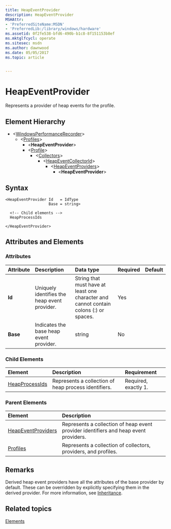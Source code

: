 ```yaml
---
title: HeapEventProvider
description: HeapEventProvider
MSHAttr:
- 'PreferredSiteName:MSDN'
- 'PreferredLib:/library/windows/hardware'
ms.assetid: 0f2fe538-bfd6-490b-b1c8-8f151153b8ef
ms.mktglfcycl: operate
ms.sitesec: msdn
ms.author: dawnwood
ms.date: 05/05/2017
ms.topic: article


---
```



# HeapEventProvider

Represents a provider of heap events for the profile.


## Element Hierarchy

* \<[WindowsPerformanceRecorder](windowsperformancerecorder.md)\>
  * \<[Profiles](profiles.md)\>
    * \<**HeapEventProvider**\>
    * \<[Profile](profile-wpr.md)\>
      * \<[Collectors](collectors.md)\>
        * \<[HeapEventCollectorId](heapeventcollectorid.md)\>
          * \<[HeapEventProviders](heapeventproviders.md)\>
            * \<**HeapEventProvider**\>


## Syntax

```
<HeapEventProvider Id   = IdType
                   Base = string>

  <!-- Child elements -->
  HeapProcessIds

</HeapEventProvider>
```


## Attributes and Elements


### Attributes

| Attribute | Description                                  | Data type                                                                             | Required | Default |
| :-------- | :------------------------------------------- | :------------------------------------------------------------------------------------ | :------- | :------ |
| **Id**    | Uniquely identifies the heap event provider. | String that must have at least one character and cannot contain colons (:) or spaces. | Yes      |         |
| **Base**  | Indicates the base heap event provider.      | string                                                                                | No       |         |


### Child Elements

| Element                             | Description                                          | Requirement          |
| :---------------------------------- | :--------------------------------------------------- | :------------------- |
| [HeapProcessIds](heapprocessids.md) | Represents a collection of heap process identifiers. | Required, exactly 1. |


### Parent Elements

| Element                                     | Description                                                                          |
| :------------------------------------------ | :----------------------------------------------------------------------------------- |
| [HeapEventProviders](heapeventproviders.md) | Represents a collection of heap event provider identifiers and heap event providers. |
| [Profiles](profiles.md)                     | Represents a collection of collectors, providers, and profiles.                      |


## Remarks

Derived heap event providers have all the attributes of the base provider by default. These can be overridden by explicitly specifying them in the derived provider. For more information, see [Inheritance](inheritance.md).


## Related topics

[Elements](elements.md)

